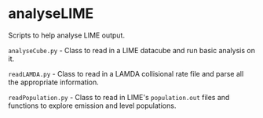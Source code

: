 # analyseLIME
Scripts to help analyse LIME output.

`analyseCube.py` - Class to read in a LIME datacube and run basic analysis on it.

`readLAMDA.py` - Class to read in a LAMDA collisional rate file and parse all the appropriate information.

`readPopulation.py` - Class to read in LIME's `population.out` files and functions to explore emission and level populations.
